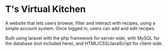 
# T's Virtual Kitchen

A website that lets users browse, filter and interact with recipes, using a simple account system. Once logged in, users can add and edit recipes.

Built using laravel with the php framework for server-side, with MySQL for the database (not included here), and HTML/CSS/JavaScript for client-side.
